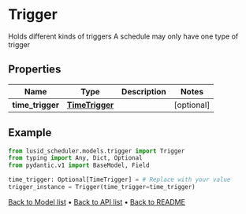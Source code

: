 # Trigger

Holds different kinds of triggers A schedule may only have one type of trigger
## Properties
Name | Type | Description | Notes
------------ | ------------- | ------------- | -------------
**time_trigger** | [**TimeTrigger**](TimeTrigger.md) |  | [optional] 
## Example

```python
from lusid_scheduler.models.trigger import Trigger
from typing import Any, Dict, Optional
from pydantic.v1 import BaseModel, Field

time_trigger: Optional[TimeTrigger] = # Replace with your value
trigger_instance = Trigger(time_trigger=time_trigger)

```

[Back to Model list](../README.md#documentation-for-models) &#8226; [Back to API list](../README.md#documentation-for-api-endpoints) &#8226; [Back to README](../README.md)

